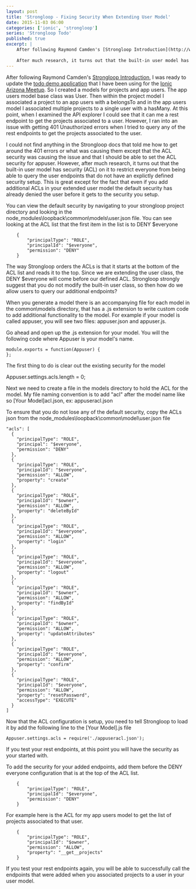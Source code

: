 ```yaml
---
layout: post
title: 'Strongloop - Fixing Security When Extending User Model'
date: 2015-11-03 06:00
categories: ['ionic', 'strongloop']
series: 'Strongloop Todo'
published: true
excerpt: |   
    After following Raymond Camden's [Strongloop Introduction](http://www.raymondcamden.com/tags/strongloop/), I was ready to update the [todo demo application](https://github.com/Ionic-AZ/Todo-Lab1-LocalStorage) that I have been using for the [Ionic Arizona Meetup](http://meetup.com/ionic-az).  However, I quickly ran into an issue with getting 401 Unauthorized errors when I tried to query any of the rest endpoints to get the projects associated to the user.  The user model I was using extended the built-in user model so that I could add additional functionality of associating a project to a user.   
    
    After much research, it turns out that the built-in user model has security (ACL) on it to restrict everyone from being able to query the user endpoints that do not have an explictly defined security setup.  This is great except for the fact that even if you add additional ACLs in your extended user model the default security has already denied the user before it gets to the security you setup.  
---
```


After following Raymond Camden's [Strongloop Introduction](http://www.raymondcamden.com/tags/strongloop/), I was ready to update the [todo demo application](https://github.com/Ionic-AZ/Todo-Lab1-LocalStorage) that I have been using for the [Ionic Arizona Meetup](http://meetup.com/ionic-az).  So I created a models for projects and app users. The app users model base class was User.  Then within the project model I associated a project to an app users with a belongsTo and in the app users model I associated multiple projects to a single user with a hasMany.  At this point, when I examined the API explorer I could see that it can me a rest endpoint to get the projects associated to a user.  However, I ran into an issue with getting 401 Unauthorized errors when I tried to query any of the rest endpoints to get the projects associated to the user. 

I could not find anything in the Strongloop docs that told me how to get around the 401 errors or what was causing them except that the ACL security was causing the issue and that I should be able to set the ACL security for appuser.   However, after much research, it turns out that the built-in user model has security (ACL) on it to restrict everyone from being able to query the user endpoints that do not have an explictly defined security setup.  This is great except for the fact that even if you add additional ACLs in your extended user model the default security has already denied the user before it gets to the security you setup.  

You can view the default security by navigating to your strongloop project directory and looking in the node_modules\loopback\common\models\user.json file.  You can see looking at the ACL list that the first item in the list is to  DENY $everyone 
    
        {
            "principalType": "ROLE",
            "principalId": "$everyone",
            "permission": "DENY"
        }

The way Strongloop orders the ACLs is that it starts at the bottom of the ACL list and reads it to the top.  Since we are extending the user class, the DENY $everyone will come before our defined ACL.  Strongloop strongly suggest that you do not modify the built-in user class, so then how do we allow users to query our additional endpoints?

When you generate a model there is an accompanying file for each model in the common\models directory, that has a .js extension to write custom code to add additional functionality to the model.  For example if your model is called appuser, you will see two files: appuser.json and appuser.js.

Go ahead and open up the .js extension for your model.  You will the following code where Appuser is your model's name.   

    module.exports = function(Appuser) {
    };
   

The first thing to do is clear out the existing security for the model 

   Appuser.settings.acls.length = 0;
   
Next we need to create a file in the models directory to hold the ACL for the model.  My file naming convention is to add "acl" after the model name like so [Your Model]acl.json, ex: appuseracl.json  

To ensure that you do not lose any of the default security, copy the ACLs json from the node_modules\loopback\common\model\user.json file     

    "acls": [
      {
        "principalType": "ROLE",
        "principal": "$everyone",
        "permission": "DENY"
      },
      {
        "principalType": "ROLE",
        "principalId": "$everyone",
        "permission": "ALLOW",
        "property": "create"
      },
      {
        "principalType": "ROLE",
        "principalId": "$owner",
        "permission": "ALLOW",
        "property": "deleteById"
      },
      {
        "principalType": "ROLE",
        "principalId": "$everyone",
        "permission": "ALLOW",
        "property": "login"
      },
      {
        "principalType": "ROLE",
        "principalId": "$everyone",
        "permission": "ALLOW",
        "property": "logout"
      },
      {
        "principalType": "ROLE",
        "principalId": "$owner",
        "permission": "ALLOW",
        "property": "findById"
      },
      {
        "principalType": "ROLE",
        "principalId": "$owner",
        "permission": "ALLOW",
        "property": "updateAttributes"
      },
      {
        "principalType": "ROLE",
        "principalId": "$everyone",
        "permission": "ALLOW",
        "property": "confirm"
      },
      {
        "principalType": "ROLE",
        "principalId": "$everyone",
        "permission": "ALLOW",
        "property": "resetPassword",
        "accessType": "EXECUTE"
      }
    ]


Now that the ACL configuration is setup, you need to tell Strongloop to load it by add the following line to the [Your Model].js file
 
    Appuser.settings.acls = require('./appuseracl.json');
    
If you test your rest endpoints, at this point you will have the security as your started with.

To add the security for your added endpoints, add them before the DENY everyone configuration that is at the top of the ACL list.

        {
            "principalType": "ROLE",
            "principalId": "$everyone",
            "permission": "DENY"
        }

For example here is the ACL for my app users model to get the list of projects associated to that user. 

        {
            "principalType": "ROLE",
            "principalId": "$owner",
            "permission": "ALLOW",
            "property": "__get__projects"
        }
        
If you test your rest endpoints again, you will be able to successfully call the endpoints that were added when you associated projects to a user in your user model.